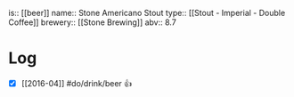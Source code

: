 is:: [[beer]]
name:: Stone Americano Stout
type:: [[Stout - Imperial - Double Coffee]]
brewery:: [[Stone Brewing]]
abv:: 8.7

# Log
- [x] [[2016-04]] #do/drink/beer 👍

